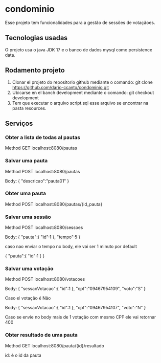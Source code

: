 # condominio
Esse projeto tem funcionalidades para a gestão de sessões de votaçãoes.

## Tecnologias usadas
O projeto usa o java JDK 17 e o banco de dados mysql como persistence data.

## Rodamento projeto
1. Clonar el projeto do repositorio github mediante o comando: git clone https://github.com/dario-ccanto/condominio.git
2. Ubicarse en el banch development mediante o comando: git checkout development
3. Tem que executar o arquivo script.sql esse arquivo se encontrar na pasta resources.

## Serviços

### Obter a lista de todas al pautas
Method GET localhost:8080/pautas

### Salvar uma pauta

Method POST localhost:8080/pautas

Body: {
"descricao":"pauta01"
}

### Obter uma pauta

Method POST localhost:8080/pautas/{id_pauta}

### Salvar uma sessão

Method POST localhost:8080/sessoes

Body: 
{
 "pauta":{
  "id":1
 },
 "tempo":5
}

caso nao enviar o tempo no body, ele vai ser 1 minuto por default

{
 "pauta":{
  "id":1
 }
}

### Salvar uma votação

Method POST localhost:8080/votacoes

Body: 
{
"sessaoVotacao":{
"id":1
},
"cpf":"09467954109",
"voto":"S"
}

Caso el votação é Não

Body:
{
 "sessaoVotacao":{
 "id":1
 },
 "cpf":"09467954107",
 "voto":"N"
}

Caso se envie no body mais de 1 votação com mesmo CPF ele vai retornar 400

### Obter resultado de uma pauta

Method GET localhost:8080/pauta/{id}/resultado

id: é o id da pauta

